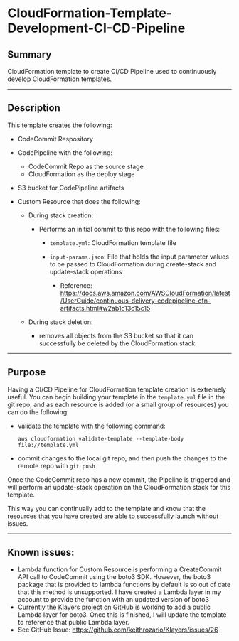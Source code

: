 # CloudFormation-Template-Development-CI-CD-Pipeline

## Summary
CloudFormation template to create CI/CD Pipeline used to continuously develop CloudFormation templates.

---

## Description

This template creates the following:

- CodeCommit Respository
- CodePipeline with the following:

    - CodeCommit Repo as the source stage
    - CloudFormation as the deploy stage

- S3 bucket for CodePipeline artifacts
- Custom Resource that does the following:
    - During stack creation:

        - Performs an initial commit to this repo with the following files:

            - `template.yml`: CloudFormation template file
            - `input-params.json`: File that holds the input parameter values to be passed to CloudFormation during create-stack and update-stack operations

                - Reference: https://docs.aws.amazon.com/AWSCloudFormation/latest/UserGuide/continuous-delivery-codepipeline-cfn-artifacts.html#w2ab1c13c15c15

    - During stack deletion:
        - removes all objects from the S3 bucket so that it can successfully be deleted by the CloudFormation stack 

--- 

## Purpose

Having a CI/CD Pipeline for CloudFormation template creation is extremely useful.  You can begin building your template in the `template.yml` file in the git repo, and as each resource is added (or a small group of resources) you can do the following:

- validate the template with the following command:

    `aws cloudformation validate-template --template-body file://template.yml`

- commit changes to the local git repo, and then push the changes to the remote repo with `git push`

Once the CodeCommit repo has a new commit, the Pipeline is triggered and will perform an update-stack operation on the CloudFormation stack for this template.

This way you can continually add to the template and know that the resources that you have created are able to successfully launch without issues.

---

## Known issues:

- Lambda function for Custom Resource is performing a CreateCommit API call to CodeCommit using the boto3 SDK. However, the boto3 package that is provided to lambda functions by default is so out of date that this method is unsupported.  I have created a Lambda layer in my account to provide the function with an updated version of boto3 
- Currently the [Klayers project](https://github.com/keithrozario/Klayers) on GitHub is working to add a public Lambda layer for boto3.  Once this is finished, I will update the template to reference that public Lambda layer.  
- See GitHub Issue: https://github.com/keithrozario/Klayers/issues/26